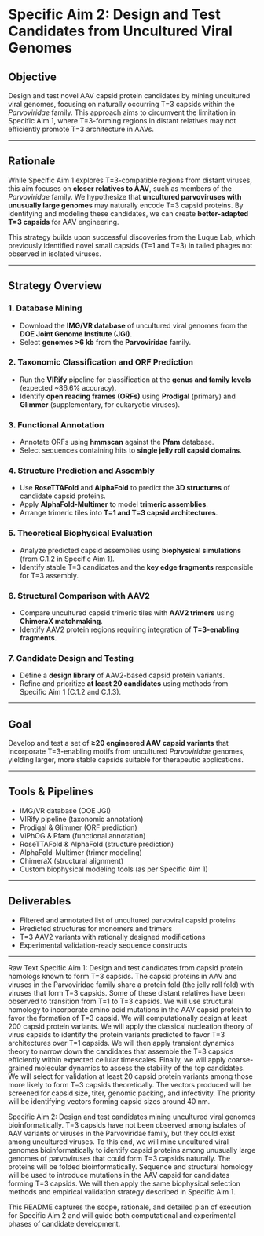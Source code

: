 # Specific Aim 2: Design and Test Candidates from Uncultured Viral Genomes

## Objective
Design and test novel AAV capsid protein candidates by mining uncultured viral genomes, focusing on naturally occurring T=3 capsids within the *Parvoviridae* family. This approach aims to circumvent the limitation in Specific Aim 1, where T=3-forming regions in distant relatives may not efficiently promote T=3 architecture in AAVs.

---

## Rationale
While Specific Aim 1 explores T=3-compatible regions from distant viruses, this aim focuses on **closer relatives to AAV**, such as members of the *Parvoviridae* family. We hypothesize that **uncultured parvoviruses with unusually large genomes** may naturally encode T=3 capsid proteins. By identifying and modeling these candidates, we can create **better-adapted T=3 capsids** for AAV engineering.

This strategy builds upon successful discoveries from the Luque Lab, which previously identified novel small capsids (T=1 and T=3) in tailed phages not observed in isolated viruses.

---

## Strategy Overview

### 1. **Database Mining**
- Download the **IMG/VR database** of uncultured viral genomes from the **DOE Joint Genome Institute (JGI)**.
- Select **genomes >6 kb** from the **Parvoviridae** family.

### 2. **Taxonomic Classification and ORF Prediction**
- Run the **VIRify** pipeline for classification at the **genus and family levels** (expected ~86.6% accuracy).
- Identify **open reading frames (ORFs)** using **Prodigal** (primary) and **Glimmer** (supplementary, for eukaryotic viruses).

### 3. **Functional Annotation**
- Annotate ORFs using **hmmscan** against the **Pfam** database.
- Select sequences containing hits to **single jelly roll capsid domains**.

### 4. **Structure Prediction and Assembly**
- Use **RoseTTAFold** and **AlphaFold** to predict the **3D structures** of candidate capsid proteins.
- Apply **AlphaFold-Multimer** to model **trimeric assemblies**.
- Arrange trimeric tiles into **T=1 and T=3 capsid architectures**.

### 5. **Theoretical Biophysical Evaluation**
- Analyze predicted capsid assemblies using **biophysical simulations** (from C.1.2 in Specific Aim 1).
- Identify stable T=3 candidates and the **key edge fragments** responsible for T=3 assembly.

### 6. **Structural Comparison with AAV2**
- Compare uncultured capsid trimeric tiles with **AAV2 trimers** using **ChimeraX matchmaking**.
- Identify AAV2 protein regions requiring integration of **T=3-enabling fragments**.

### 7. **Candidate Design and Testing**
- Define a **design library** of AAV2-based capsid protein variants.
- Refine and prioritize **at least 20 candidates** using methods from Specific Aim 1 (C.1.2 and C.1.3).

---

## Goal
Develop and test a set of **≥20 engineered AAV capsid variants** that incorporate T=3-enabling motifs from uncultured *Parvoviridae* genomes, yielding larger, more stable capsids suitable for therapeutic applications.

---

## Tools & Pipelines
- IMG/VR database (DOE JGI)
- VIRify pipeline (taxonomic annotation)
- Prodigal & Glimmer (ORF prediction)
- ViPhOG & Pfam (functional annotation)
- RoseTTAFold & AlphaFold (structure prediction)
- AlphaFold-Multimer (trimer modeling)
- ChimeraX (structural alignment)
- Custom biophysical modeling tools (as per Specific Aim 1)

---

## Deliverables
- Filtered and annotated list of uncultured parvoviral capsid proteins
- Predicted structures for monomers and trimers
- T=3 AAV2 variants with rationally designed modifications
- Experimental validation-ready sequence constructs

---


Raw Text 
Specific Aim 1: 
Design and test candidates from capsid protein homologs known to form T=3
capsids. The capsid proteins in AAV and viruses in the Parvoviridae family share a protein fold (the jelly roll
fold) with viruses that form T=3 capsids. Some of these distant relatives have been observed to transition
from T=1 to T=3 capsids. We will use structural homology to incorporate amino acid mutations in the AAV
capsid protein to favor the formation of T=3 capsid. We will computationally design at least 200 capsid protein
variants. We will apply the classical nucleation theory of virus capsids to identify the protein variants predicted
to favor T=3 architectures over T=1 capsids. We will then apply transient dynamics theory to narrow down the
candidates that assemble the T=3 capsids efficiently within expected cellular timescales. Finally, we will apply
coarse-grained molecular dynamics to assess the stability of the top candidates. We will select for validation
at least 20 capsid protein variants among those more likely to form T=3 capsids theoretically. The vectors
produced will be screened for capsid size, titer, genomic packing, and infectivity. The priority will be identifying
vectors forming capsid sizes around 40 nm.


Specific Aim 2: 
Design and test candidates mining uncultured viral genomes bioinformatically.
T=3 capsids have not been observed among isolates of AAV variants or viruses in the Parvoviridae family,
but they could exist among uncultured viruses. To this end, we will mine uncultured viral genomes
bioinformatically to identify capsid proteins among unusually large genomes of parvoviruses that could form
T=3 capsids naturally. The proteins will be folded bioinformatically. Sequence and structural homology will be
used to introduce mutations in the AAV capsid for candidates forming T=3 capsids. We will then apply the
same biophysical selection methods and empirical validation strategy described in Specific Aim 1.

This README captures the scope, rationale, and detailed plan of execution for Specific Aim 2 and will guide both computational and experimental phases of candidate development.

